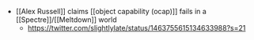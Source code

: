 - [[Alex Russell]] claims [[object capability (ocap)]] fails in a [[Spectre]]/[[Meltdown]] world
    - https://twitter.com/slightlylate/status/1463755615134633988?s=21
